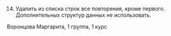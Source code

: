 14. Удалить из списка строк все повторения, кроме первого. Дополнительных структур данных не использовать.

Воронцова Маргарита, 1 группа, 1 курс
